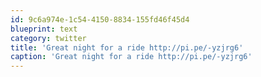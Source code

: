 ```yaml
---
id: 9c6a974e-1c54-4150-8834-155fd46f45d4
blueprint: text
category: twitter
title: 'Great night for a ride http://pi.pe/-yzjrg6'
caption: 'Great night for a ride http://pi.pe/-yzjrg6'
---
```

